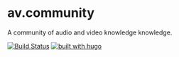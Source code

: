 # av.community

A community of audio and video knowledge knowledge.

[![Build Status](https://travis-ci.org/av-community/av.community.svg?branch=master)](https://travis-ci.org/av-community/av.community)
[![built with hugo](https://img.shields.io/badge/built%20with-hugo-blue.svg)](https://gohugo.io)
